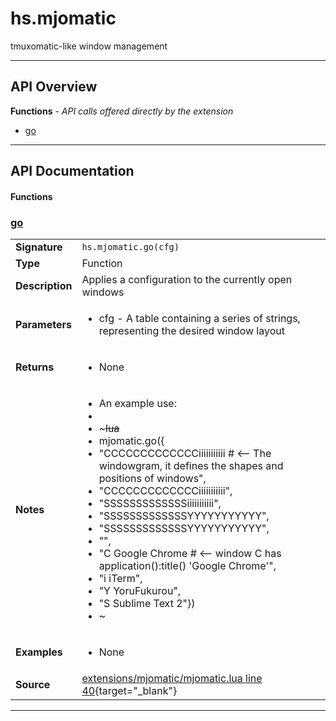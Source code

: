 # hs.mjomatic

tmuxomatic-like window management

---

## API Overview
**Functions** - _API calls offered directly by the extension_
 * [go](#go)


---

## API Documentation

#### Functions


### [go](#go)

|                                             |                                                                                     |
| --------------------------------------------|-------------------------------------------------------------------------------------|
| **Signature**                               | `hs.mjomatic.go(cfg)`                                                                    |
| **Type**                                    | Function                                                                     |
| **Description**                             | Applies a configuration to the currently open windows                                                                     |
| **Parameters**                              | <ul><li>cfg - A table containing a series of strings, representing the desired window layout</li></ul> |
| **Returns**                                 | <ul><li>None</li></ul>          |
| **Notes**                                   | <ul><li>An example use:</li><li></li><li>~~~lua</li><li>mjomatic.go({</li><li>"CCCCCCCCCCCCCiiiiiiiiiii      # <-- The windowgram, it defines the shapes and positions of windows",</li><li>"CCCCCCCCCCCCCiiiiiiiiiii",</li><li>"SSSSSSSSSSSSSiiiiiiiiiii",</li><li>"SSSSSSSSSSSSSYYYYYYYYYYY",</li><li>"SSSSSSSSSSSSSYYYYYYYYYYY",</li><li>"",</li><li>"C Google Chrome            # <-- window C has application():title() 'Google Chrome'",</li><li>"i iTerm",</li><li>"Y YoruFukurou",</li><li>"S Sublime Text 2"})</li><li>~~~</li></ul> |
| **Examples**                                | <ul><li>None</li></ul> |
| **Source**                                  | [extensions/mjomatic/mjomatic.lua line 40](https://github.com/CommandPost/CommandPost-App/blob/master/extensions/mjomatic/mjomatic.lua#L40){target="_blank"} |

---

